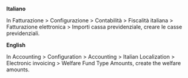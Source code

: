 **Italiano**

In Fatturazione \> Configurazione \> Contabilità \> Fiscalità italiana
\> Fatturazione elettronica \> Importi cassa previdenziale, creare le
casse previdenziali.

**English**

In Accounting \> Configuration \> Accounting \> Italian Localization \>
Electronic invoicing \> Welfare Fund Type Amounts, create the welfare
amounts.
